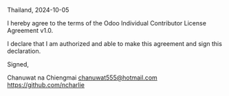 Thailand, 2024-10-05

I hereby agree to the terms of the Odoo Individual Contributor License
Agreement v1.0.

I declare that I am authorized and able to make this agreement and sign this
declaration.

Signed,

Chanuwat na Chiengmai chanuwat555@hotmail.com https://github.com/ncharlie
